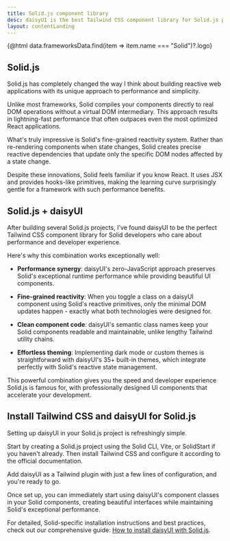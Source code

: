 ```yaml
---
title: Solid.js component library
desc: daisyUI is the best Tailwind CSS component library for Solid.js projects
layout: contentLanding
---
```


<script>
  import Translate from "$components/Translate.svelte"
  export let data
</script>

<div class="mx-auto max-w-4xl py-12 p-6 from-base-300 rounded-box outline-base-content/5 mt-12 mb-6 items-center justify-center gap-8 bg-linear-to-b bg-center outline-2 outline-offset-6">
<div class="max-w-64 w-full [&>svg]:w-full [&>svg]:h-auto mx-auto">
{@html data.frameworksData.find(item => item.name === "Solid")?.logo}
</div>
</div>

## Solid.js

Solid.js has completely changed the way I think about building reactive web applications with its unique approach to performance and simplicity.

Unlike most frameworks, Solid compiles your components directly to real DOM operations without a virtual DOM intermediary. This approach results in lightning-fast performance that often outpaces even the most optimized React applications.

What's truly impressive is Solid's fine-grained reactivity system. Rather than re-rendering components when state changes, Solid creates precise reactive dependencies that update only the specific DOM nodes affected by a state change.

Despite these innovations, Solid feels familiar if you know React. It uses JSX and provides hooks-like primitives, making the learning curve surprisingly gentle for a framework with such performance benefits.

## Solid.js + daisyUI

After building several Solid.js projects, I've found daisyUI to be the perfect Tailwind CSS component library for Solid developers who care about performance and developer experience.

Here's why this combination works exceptionally well:

- **Performance synergy**: daisyUI's zero-JavaScript approach preserves Solid's exceptional runtime performance while providing beautiful UI components.

- **Fine-grained reactivity**: When you toggle a class on a daisyUI component using Solid's reactive primitives, only the minimal DOM updates happen - exactly what both technologies were designed for.

- **Clean component code**: daisyUI's semantic class names keep your Solid components readable and maintainable, unlike lengthy Tailwind utility chains.

- **Effortless theming**: Implementing dark mode or custom themes is straightforward with daisyUI's 35+ built-in themes, which integrate perfectly with Solid's reactive state management.

This powerful combination gives you the speed and developer experience Solid.js is famous for, with professionally designed UI components that accelerate your development.

## Install Tailwind CSS and daisyUI for Solid.js

Setting up daisyUI in your Solid.js project is refreshingly simple.

Start by creating a Solid.js project using the Solid CLI, Vite, or SolidStart if you haven't already. Then install Tailwind CSS and configure it according to the official documentation.

Add daisyUI as a Tailwind plugin with just a few lines of configuration, and you're ready to go.

Once set up, you can immediately start using daisyUI's component classes in your Solid components, creating beautiful interfaces while maintaining Solid's exceptional performance.

For detailed, Solid-specific installation instructions and best practices, check out our comprehensive guide: [How to install daisyUI with Solid.js](/docs/install/solid-start/).
